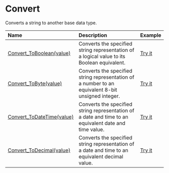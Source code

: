 # Convert

Converts a string to another base data type.

| Name | Description | Example |
| :--- | :---------- | :------ |
| [Convert_ToBoolean(value)](/convert-toboolean) | Converts the specified string representation of a logical value to its Boolean equivalent. | [Try it]()|
| [Convert_ToByte(value)](/convert-tobyte) | Converts the specified string representation of a number to an equivalent 8-bit unsigned integer. | [Try it]()|
| [Convert_ToDateTime(value)](/convert-todatetime) | Converts the specified string representation of a date and time to an equivalent date and time value. | [Try it]()|
| [Convert_ToDecimal(value)](/convert-todecimal) | Converts the specified string representation of a date and time to an equivalent decimal value. | [Try it]()|
